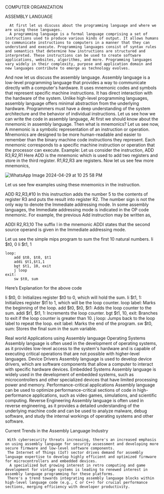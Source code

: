COMPUTER ORGANIZATION

ASSEMBLY LANGUAGE

      
      At first let us discuss about the programming language and where we are using those languages.
      A programming language is a formal language comprising a set of instructions used to produce various kinds of output. It allows humans to communicate instructions to computers in a manner that they can understand and execute. Programming languages consist of syntax rules and semantics that determine how instructions are structured and interpreted. These instructions can be used to create software applications, websites, algorithms, and more. Programming languages vary widely in their complexity, purpose and application domain and new languages contribute to emerge as technology evolves.
And now let us discuss the assembly language.
     Assembly language is a low-level programming language that provides a way to communicate directly with a computer's hardware. It uses mnemonic codes and symbols that represent specific machine instructions. It has direct interaction with the hardware of the system. Unlike high-level programming languages, assembly language offers minimal abstraction from the underlying hardware. Programmers must have a deep understanding of the system architecture and the behavior of individual instructions. 
Let us see how we can write the code in assembly language,
At first we should know about the mnemonic in assembly language. Then what is mnemonics? Let us see now,
     A mnemonic is a symbolic representation of an instruction or operation. Mnemonics are designed to be more human-readable and easier to remember than the binary machine code instructions they represent. Each mnemonic corresponds to a specific machine instruction or operation that the processor can execute.
Example:
Let us consider the instruction,
ADD R3,R2,R1
Here ADD is the mnemonic which is used to add two registers and store in the third register.
R1,R2,R3 are registers. 
Now let us see few more mnemonics,



![WhatsApp Image 2024-04-29 at 10 25 58 PM](https://github.com/Rash20mika/Assembly-language/assets/168262492/920ce9bc-aa0b-49b1-b812-ffe5d07faead)


Let us see few examples using these mnemonics in the instruction.

ADD R2,R3,#10
In this instruction adds the number 5 to the contents of register R3 and puts the result into register R2. The number sign is not the only way to denote the Immediate addressing mode. In some assembly languages, the Immediate addressing mode is indicated in the OP code mnemonic. For example, the previous Add instruction may be written as,

ADDI R2,R3,10
The suffix I in the mnemonic ADDI states that the second source operand is given in the Immediate addressing mode.

Let us see the simple mips program to sum the first 10 natural numbers.
        li $t0, 0
        li $t1, 1

    loop:
        add $t0, $t0, $t1
        addi $t1,$t1,1
        bgt $t1, 10, exit
        j loop
    exit: 
        sw $t0, sum

Here’s Explanation for the above code

li $t0, 0: Initializes register $t0 to 0, which will hold the sum.
li $t1, 1: Initializes register $t1 to 1, which will be the loop counter.
loop label: Marks the beginning of the loop.
add $t0, $t0, $t1: Adds the loop counter to the sum.
addi $t1, $t1, 1: Increments the loop counter.
bgt $t1, 10, exit: Branches to exit if the loop counter is greater than 10.
j loop: Jumps back to the loop label to repeat the loop.
exit label: Marks the end of the program.
sw $t0, sum: Stores the final sum in the sum variable.


Real world Applications using Assembly language
Operating Systems
      Assembly language is often used in the development of operating systems, as it provides low-level access to the system's hardware and is capable of executing critical operations that are not possible with higher-level languages.
Device Drivers
      Assembly language is used to develop device drivers, which are software components that allow a computer to interact with specific hardware devices.
Embedded Systems
      Assembly language is widely used in the development of embedded systems, such as microcontrollers and other specialized devices that have limited processing power and memory.
Performance-critical applications
      Assembly language can be used to optimize performance-critical sections of code in high-performance applications, such as video games, simulations, and scientific computing.
Reverse Engineering
      Assembly language is often used in reverse engineering, as it provides a detailed understanding of the underlying machine code and can be used to analyze malware, debug software, and study the internal workings of operating systems and other software.

Current Trends in the Assembly Language Industry
     
     With cybersecurity threats increasing, there's an increased emphasis on using assembly language for security assessment and developing more secure firmware and low-level software components.
     The Internet of Things (IoT) sector drives demand for assembly language expertise to develop highly efficient and optimized firmware for microcontrollers and embedded devices.
      A specialized but growing interest in retro computing and game development for vintage systems is leading to renewed interest in assembly language programming for these platforms.
     There's a trend towards integrating assembly language blocks within high-level language code (e.g., C or C++) for crucial performance sections, merging efficiency with developer productivity.
